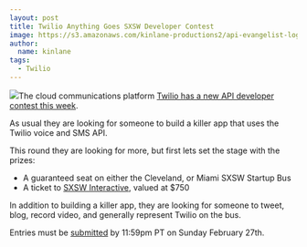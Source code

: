 ```yaml
---
layout: post
title: Twilio Anything Goes SXSW Developer Contest
image: https://s3.amazonaws.com/kinlane-productions2/api-evangelist-logos/api-evangelist-butterfly-vertical.png
author:
  name: kinlane
tags:
  - Twilio
---
```

[![](http://kinlane-productions2.s3.amazonaws.com/Twilio.PNG)](http://www.twilio.com)The cloud communications platform [Twilio has a new API developer contest this week](http://blog.twilio.com/2011/02/anything-goes-developers-on-a-bus.html).

As usual they are looking for someone to build a killer app that uses the Twilio voice and SMS API.

This round they are looking for more, but first lets set the stage with the prizes:

*   A guaranteed seat on either the Cleveland, or Miami SXSW Startup Bus
*   A ticket to [SXSW Interactive](http://sxsw.com/interactive), valued at $750

In addition to building a killer app, they are looking for someone to tweet, blog, record video, and generally represent Twilio on the bus.

Entries must be [submitted](http://contests.twilio.com/submit-your-twilio-project.html) by 11:59pm PT on Sunday February 27th.